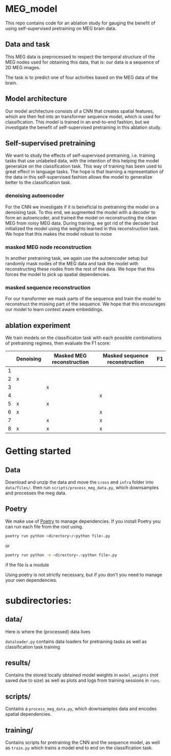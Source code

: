 # MEG_model
This repo contains code for an ablation study for gauging the benefit of using self-supervised pretraining on MEG brain data. 

## Data and task

This MEG data is preprocessed to respect the temporal structure of the MEG nodes used for obtaining this data, that is: our data is a sequence of 2D MEG images. 

The task is to predict one of four activities based on the MEG data of the brain. 

## Model architecture

Our model architecture consists of a CNN that creates spatial features, which are then fed into an transformer sequence model, which is used for classification. This model is trained in an end-to-end fashion, but we investigate the benefit of self-supervised pretraining in this ablation study.

## Self-supervised pretraining

We want to study the effects of self-supervised pretraining, i.e. training tasks that use unlabeled data, with the intention of this helping the model generalize on the classification task. This way of training has been used to great effect in language tasks. The hope is that learning a representation of the data in this self-supervised fashion allows the model to generalize better to the classification task. 

### denoising autoencoder

For the CNN we investigate if it is beneficial to pretraining the model on a denoising task. To this end, we augmented the model with a decoder to form an autoencoder, and trained the model on reconstructing the clean MEG from noisy MEG data. During training, we got rid of the decoder but initialized the model using the weights learned in this reconstruction task. We hope that this makes the model robust to noise

### masked MEG node reconstruction

In another pretraining task, we again use the autoencoder setup but randomly mask nodes of the MEG data and task the model with reconstructing these nodes from the rest of the data. We hope that this forces the model to pick up spatial dependencies. 

### masked sequence reconstruction

For our transformer we mask parts of the sequence and train the model to reconstruct the missing part of the sequence. We hope that this encourages our model to learn context aware embeddings.

## ablation experiment

We train models on the classificaton task with each possible combinations of pretraining regimes, then evaluate the F1 score:

|   | Denoising | Masked MEG reconstruction | Masked sequence reconstruction | F1 |
|---|-----------|---------------------------|--------------------------------|----|
| 1 |           |                           |                                |    |
| 2 | x         |                           |                                |    |
| 3 |           | x                         |                                |    |
| 4 |           |                           | x                              |    |
| 5 | x         | x                         |                                |    |
| 6 | x         |                           | x                              |    |
| 7 |           | x                         | x                              |    |
| 8 | x         | x                         | x                              |    |


# Getting started

## Data
Download and unzip the data and move the `cross` and `infra` folder into  `data/files/`. then run `scripts/process_meg_data.py`, which downsamples and processes the meg data. 

## Poetry 
We make use of [Poetry](https://python-poetry.org/) to manage dependencies. If you install Poetry you can run each file from the root using.

```bash
poetry run python <directory>/<python file>.py
```
or

```bash
poetry run python -m <directory>.<python file>.py
```

if the file is a module

Using poetry is not strictly necessary, but if you don't you need to manage your own dependencies.

# subdirectories:

## data/ 
Here is where the (processed) data lives

`dataloader.py` contains data loaders for pretraining tasks as well as classification task training

## results/
Contains the stored locally obtained model weights in `model_weights` (not saved due to size) as well as plots and logs from training sessions in `runs`.

## scripts/
Contains a `process_meg_data.py`, which downsamples data and encodes spatial dependencies.

## training/
Contains scripts for pretraining the CNN and the sequence model, as well as `train.py` which trains a model end to end on the classification task.


